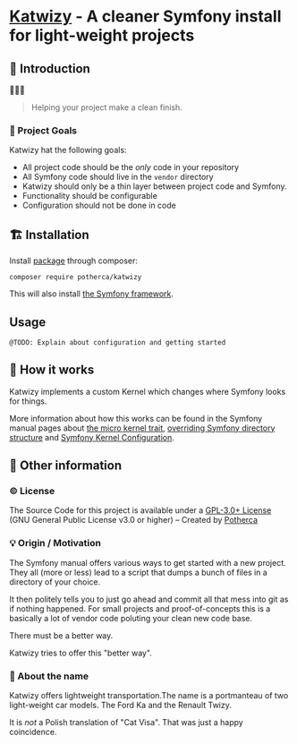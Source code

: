 # [Katwizy] - A cleaner Symfony install for light-weight projects

## 🔔 Introduction

 🏁🚗💨

> Helping your project make a clean finish.

### 🎯 Project Goals

Katwizy hat the following goals:

- All project code should be the _only_ code in your repository
- All Symfony code should live in the `vendor` directory
- Katwizy should only be a thin layer between project code and Symfony.
- Functionality should be configurable
- Configuration should not be done in code

## 🏗 Installation

Install [package] through composer:

    composer require potherca/katwizy

This will also install [the Symfony framework].

## Usage

    @TODO: Explain about configuration and getting started

## 🤖 How it works

Katwizy implements a custom Kernel which changes where Symfony looks for things.

More information about how this works can be found in the Symfony manual pages
about [the micro kernel trait], [overriding Symfony directory structure] and
[Symfony Kernel Configuration].


## 📝 Other information

### ©️ License

The Source Code for this project is available under a
[GPL-3.0+ License][GPL-3.0+] (GNU General Public License v3.0 or higher) –
Created by [Potherca]

### 💡 Origin / Motivation

The Symfony manual offers various ways to get started with a new project.
They all (more or less) lead to a script that dumps a bunch of files in a
directory of your choice.

It then politely tells you to just go ahead and commit all that mess into git as
if nothing happened. For small projects and proof-of-concepts this is a
basically a lot of vendor code poluting your clean new code base.

There must be a better way.

Katwizy tries to offer this "better way".

### 🤔 About the name

Katwizy offers lightweight transportation.The name is a portmanteau of two
light-weight car models. The Ford Ka and the Renault Twizy.

It is *not* a Polish translation of "Cat Visa". That was just a happy coincidence.

[Katwizy]: https://github.com/potherca/Katwizy/
[package]: https://packagist.org/packages/potherca/katwizy
[the Symfony framework]: https://symfony.com/
[the micro kernel trait]: http://symfony.com/doc/current/configuration/micro_kernel_trait.html
[overriding Symfony directory structure]: http://symfony.com/doc/current/configuration/override_dir_structure.html
[Symfony Kernel Configuration]: http://symfony.com/doc/current/reference/configuration/kernel.html
[GPL-3.0+]: ./LICENSE
[Potherca]: http://pother.ca/

